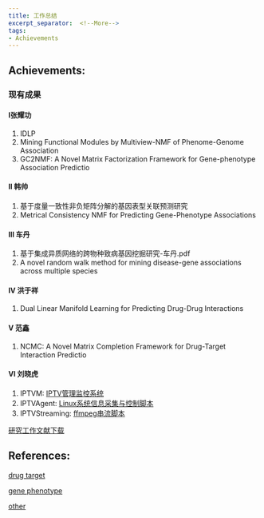 ```yaml
---
title: 工作总结
excerpt_separator:  <!--More-->
tags:
- Achievements
---
```


## Achievements:

### 现有成果

#### Ⅰ张耀功

1. IDLP
2. Mining Functional Modules by Multiview-NMF of Phenome-Genome Association 
3. GC2NMF: A Novel Matrix Factorization Framework for Gene-phenotype Association Predictio

<!--more-->

#### Ⅱ  韩帅

1. 基于度量一致性非负矩阵分解的基因表型关联预测研究
2. Metrical Consistency NMF for Predicting Gene-Phenotype Associations

#### Ⅲ  车丹

1. 基于集成异质网络的跨物种致病基因挖掘研究-车丹.pdf
2. A novel random walk method for mining disease-gene associations across multiple species

#### Ⅳ  洪于祥

1. Dual Linear Manifold Learning for Predicting Drug-Drug Interactions

#### Ⅴ  范鑫

1. NCMC: A Novel Matrix Completion Framework for Drug-Target Interaction Predictio

#### Ⅵ  刘晓虎

1. IPTVM: [IPTV管理监控系统](https://github.com/AlexanderJLiu/IPTVM)
2. IPTVAgent: [Linux系统信息采集与控制脚本](https://github.com/AlexanderJLiu/IPTVAgent)
3. IPTVStreaming: [ffmpeg串流脚本](https://github.com/AlexanderJLiu/IPTVStreaming)

[研究工作文献下载 ](http://pan.baidu.com/s/1eSjb92y)

## References:
[drug target](http://pan.baidu.com/s/1jH4XJgi)

[gene phenotype](http://pan.baidu.com/s/1hrJUYA4)

[other](http://pan.baidu.com/s/1o7YBPBc)